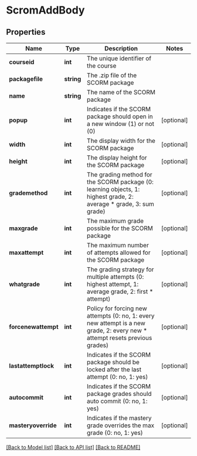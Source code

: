 # ScromAddBody

## Properties
Name | Type | Description | Notes
------------ | ------------- | ------------- | -------------
**courseid** | **int** | The unique identifier of the course | 
**packagefile** | **string** | The .zip file of the SCORM package | 
**name** | **string** | The name of the SCORM package | 
**popup** | **int** | Indicates if the SCORM package should open in a new window (1) or not (0) | [optional] 
**width** | **int** | The display width for the SCORM package | [optional] 
**height** | **int** | The display height for the SCORM package | [optional] 
**grademethod** | **int** | The grading method for the SCORM package (0: learning objects, 1: highest grade, 2: average      *                     grade, 3: sum grade) | [optional] 
**maxgrade** | **int** | The maximum grade possible for the SCORM package | [optional] 
**maxattempt** | **int** | The maximum number of attempts allowed for the SCORM package | [optional] 
**whatgrade** | **int** | The grading strategy for multiple attempts (0: highest attempt, 1: average grade, 2: first      *                     attempt) | [optional] 
**forcenewattempt** | **int** | Policy for forcing new attempts (0: no, 1: every new attempt is a new grade, 2: every new      *                     attempt resets previous grades) | [optional] 
**lastattemptlock** | **int** | Indicates if the SCORM package should be locked after the last attempt (0: no, 1: yes) | [optional] 
**autocommit** | **int** | Indicates if the SCORM package grades should auto commit (0: no, 1: yes) | [optional] 
**masteryoverride** | **int** | Indicates if the mastery grade overrides the max grade (0: no, 1: yes) | [optional] 

[[Back to Model list]](../../README.md#documentation-for-models) [[Back to API list]](../../README.md#documentation-for-api-endpoints) [[Back to README]](../../README.md)

